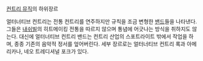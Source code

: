 [컨트리 뮤직](%EC%BB%A8%ED%8A%B8%EB%A6%AC%20%EB%AE%A4%EC%A7%81.md)의 하위장르

얼터너티브 컨트리는 전통 컨트리를 연주하지만 규칙을 조금 변형한 [밴드](%EB%B0%B4%EB%93%9C.md)들을 나타낸다. 그들은
[내쉬빌](%EB%82%B4%EC%89%AC%EB%B9%8C.md)의 히트메이킹 전통을 따르지 않으며 통념에 어긋나는 방식을 취하지도
않는다. 대신에 얼터너티브 컨트리 밴드는 컨트리 산업의 스포트라이트 밖에서 작업을 하며, 종종 기존의 음악적 정서를 엎어버린다. 세부
장르로는 얼터너티브 컨트리 록과 아메리카나, 네오 트레디셔널 포크가 있다.

